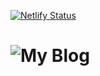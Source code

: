 [![Netlify Status](https://api.netlify.com/api/v1/badges/6d53446c-e1f3-469b-a930-9ebce9094a6b/deploy-status)](https://app.netlify.com/sites/awesome-euler-783c3d/deploys)

# ![My Blog](https://badgerbadgerbadgerbadger.dev/)
